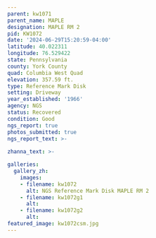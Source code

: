 ```yaml
---
parent: kw1071
parent_name: MAPLE
designation: MAPLE RM 2
pid: KW1072
date: '2024-06-29T15:20:59-04:00'
latitude: 40.022311
longitude: 76.529422
state: Pennsylvania
county: York County
quad: Columbia West Quad
elevation: 357.59 ft.
type: Reference Mark Disk
setting: Driveway
year_established: '1966'
agency: NGS
status: Recovered
condition: Good
ngs_report: true
photos_submitted: true
ngs_report_text: >-
    
zhanna_text: >-

galleries:
  gallery_zh:
    images:
    - filename: kw1072
      alt: NGS Reference Mark Disk MAPLE RM 2
    - filename: kw1072g1
      alt: 
    - filename: kw1072g2
      alt:  
featured_image: kw1072csm.jpg
---
```

